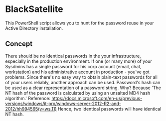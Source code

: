 # BlackSatellite

This PowerShell script allows you to hunt for the password reuse in your Active Directory installation.

## Concept

There should be no identical passwords in the your infrastructure, especially in the production environment.
If one (or many more) of your Sysdmins has a single password for his corp account (email, chat, workstation)
and his administrative account in production - you've got problems.
Since there's no easy way to obtain plain-text passwords for all of your users reliably, another approach can be used.
Password's hash can be used as a clear representation of a password string.
Why? Because 'The NT hash of the password is calculated by using an unsalted MD4 hash algorithm.'
Reference: https://docs.microsoft.com/en-us/previous-versions/windows/it-pro/windows-server-2012-R2-and-2012/hh994565(v=ws.11)
Hence, two identical passwords will have identical NT hash.
